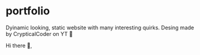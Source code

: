 # portfolio

Dyinamic looking, static website with many interesting quirks. 
Desing made by CrypticalCoder on YT 💯

Hi there 👋,
